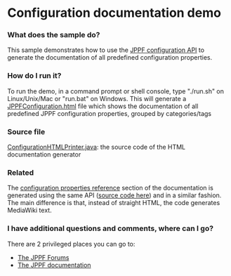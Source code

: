 # Configuration documentation demo

<h3>What does the sample do?</h3>
<p>This sample demonstrates how to use the <a href="https://www.jppf.org/doc/6.3/index.php?title=The_JPPF_configuration_API"> JPPF configuration API</a> to generate the documentation of all predefined configuration properties.
<h3>How do I run it?</h3>
<p>To run the demo, in a command prompt or shell console, type "./run.sh" on Linux/Unix/Mac or "run.bat" on Windows.
This will generate a <a href="JPPFConfiguration">JPPFConfiguration.html</a> file which shows the documentation of all predefined JPPF configuration properties, grouped by categories/tags</p>
<h3>Source file</h3>
<a href="src/main/java/org/jppf/example/configuration/ConfigurationHTMLPrinter.java">ConfigurationHTMLPrinter.java</a>: the source code of the HTML documentation generator
<h3>Related</h3>
<p>The <a href="https://www.jppf.org/doc/6.3/index.php?title=Configuration_properties_reference">configuration properties reference</a> section of the documentation is generated using the same API
(<a href="https://github.com/jppf-grid/JPPF/blob/master/common/src/java/org/jppf/doc/WikiConfigurationPrinter.java">source code here</a>) and in a similar fashion.
The main difference is that, instead of straight HTML, the code generates MediaWiki text.
<h3>I have additional questions and comments, where can I go?</h3>
<p>There are 2 privileged places you can go to:
<ul>
  <li><a href="https://www.jppf.org/forums">The JPPF Forums</a></li>
  <li><a href="https://www.jppf.org/doc/6.3/">The JPPF documentation</a></li>
</ul>

